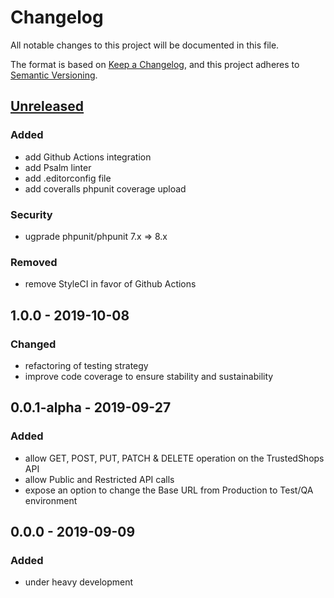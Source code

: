 # Changelog
All notable changes to this project will be documented in this file.

The format is based on [Keep a Changelog](https://keepachangelog.com/en/1.0.0/),
and this project adheres to [Semantic Versioning](https://semver.org/spec/v2.0.0.html).

## [Unreleased]
### Added
- add Github Actions integration
- add Psalm linter
- add .editorconfig file
- add coveralls phpunit coverage upload

### Security
- ugprade phpunit/phpunit 7.x => 8.x

### Removed
- remove StyleCI in favor of Github Actions

## 1.0.0 - 2019-10-08
### Changed
- refactoring of testing strategy
- improve code coverage to ensure stability and sustainability

## 0.0.1-alpha - 2019-09-27
### Added
- allow GET, POST, PUT, PATCH & DELETE operation on the TrustedShops API
- allow Public and Restricted API calls
- expose an option to change the Base URL from Production to Test/QA environment

## 0.0.0 - 2019-09-09
### Added
- under heavy development

[Unreleased]: https://github.com/antistatique/trustedshops-php-sdk/compare/1.0.0...HEAD
